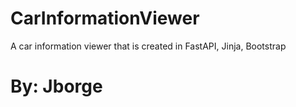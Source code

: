 # CarInformationViewer
A car information viewer that is created in FastAPI, Jinja, Bootstrap

# By: Jborge
